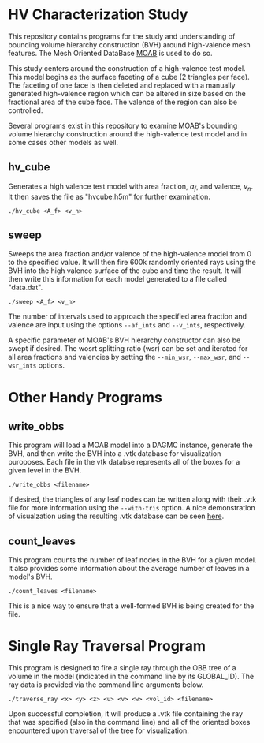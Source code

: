 
HV Characterization Study
=========================

This repository contains programs for the study and understanding of bounding
volume hierarchy construction (BVH) around high-valence mesh features. The Mesh
Oriented DataBase [MOAB](https://bitbucket.org/fathomteam/moab/) is used to do
so.

This study centers around the construction of a high-valence test model. This
model begins as the surface faceting of a cube (2 triangles per face). The
faceting of one face is then deleted and replaced with a manually generated
high-valence region which can be altered in size based on the fractional area of
the cube face. The valence of the region can also be controlled.

Several programs exist in this repository to examine MOAB's bounding volume
hierarchy construction around the high-valence test model and in some cases
other models as well.

hv_cube
-------

Generates a high valence test model with area fraction, $a_f$, and valence,
$v_n$. It then saves the file as "hvcube.h5m" for further examination.

`./hv_cube <A_f> <v_n>`

sweep
-----

Sweeps the area fraction and/or valence of the high-valence model from 0 to the
specified value. It will then fire 600k randomly oriented rays using the BVH
into the high valence surface of the cube and time the result. It will then
write this information for each model generated to a file called "data.dat".

`./sweep <A_f> <v_n> `

The number of intervals used to approach the specified area fraction and valence
are input using the options `--af_ints` and `--v_ints`, respectively.

A specific parameter of MOAB's BVH hierarchy constructor can also be swept if
desired. The wosrt splitting ratio (wsr) can be set and iterated for all area
fractions and valencies by setting the `--min_wsr`, `--max_wsr`, and
`--wsr_ints` options.


Other Handy Programs
====================

write_obbs
----------

This program will load a MOAB model into a DAGMC instance, generate the BVH, and
then write the BVH into a .vtk database for visualization puroposes. Each file
in the vtk databse represents all of the boxes for a given level in the BVH.

`./write_obbs <filename>`

If desired, the triangles of any leaf nodes can be written along with their .vtk
file for more information using the `--with-tris` option. A nice demonstration
of visualzation using the resulting .vtk database can be seen [here](https://www.youtube.com/watch?v=w16oiYxFJJc).

count_leaves
------------

This program counts the number of leaf nodes in the BVH for a given model. It
also provides some information about the average number of leaves in a model's
BVH.

`./count_leaves <filename>`

This is a nice way to ensure that a well-formed BVH is being created for the file.


 Single Ray Traversal Program
==============================

This program is designed to fire a single ray through the OBB tree of a volume in the model (indicated in the command line by its GLOBAL_ID). The ray data is provided via the command line arguments below.

`./traverse_ray <x> <y> <z> <u> <v> <w> <vol_id> <filename>`

Upon successful completion, it will produce a .vtk file containing the ray that was specified (also in the command line) and all of the oriented boxes encountered upon traversal of the tree for visualization.



